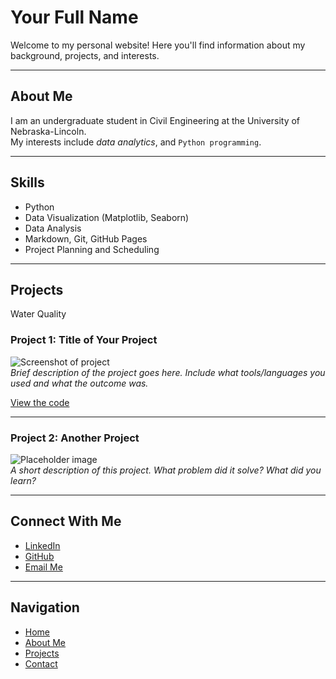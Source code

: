 # Your Full Name

Welcome to my personal website! Here you'll find information about my background, projects, and interests.

---

## About Me

I am an undergraduate student in Civil Engineering at the University of Nebraska-Lincoln.  
My interests include *data analytics*, and `Python programming`.

---

## Skills

- Python  
- Data Visualization (Matplotlib, Seaborn)  
- Data Analysis  
- Markdown, Git, GitHub Pages
- Project Planning and Scheduling

---

## Projects
Water Quality

### Project 1: Title of Your Project
![Screenshot of project](images/project1.png)  
*Brief description of the project goes here. Include what tools/languages you used and what the outcome was.*

[View the code](https://github.com/yourusername/project1)

---

### Project 2: Another Project
![Placeholder image](images/project2.jpg)  
*A short description of this project. What problem did it solve? What did you learn?*

---

## Connect With Me

- [LinkedIn](https://www.linkedin.com/in/yourprofile)  
- [GitHub](https://github.com/yourusername)  
- [Email Me](mailto:yourname@university.edu)

---

## Navigation

- [Home](index.md)  
- [About Me](about.md)  
- [Projects](projects.md)  
- [Contact](contact.md)
